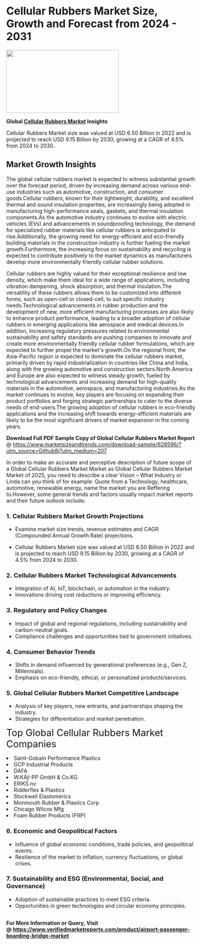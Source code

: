 <H1>Cellular Rubbers Market Size, Growth and Forecast from 2024 - 2031</H1><img class="aligncenter size-medium wp-image-584254" src="https://thirdeyenews.in/wp-content/uploads/2024/09/Global-Market-Research-300x168.jpeg" alt="" width="300" height="168" /><p><strong>Global&nbsp;<a href="https://www.marketsizeandtrends.com/download-sample/628596/?utm_source=Github8j?utm_medium=207">Cellular Rubbers Market</a> Insights</strong></p><p>Cellular Rubbers Market size was valued at USD 6.50 Billion in 2022 and is projected to reach USD 9.15 Billion by 2030, growing at a CAGR of 4.5% from 2024 to 2030.</p><p><h2>Market Growth Insights</h2> <p>The global cellular rubbers market is expected to witness substantial growth over the forecast period, driven by increasing demand across various end-use industries such as automotive, construction, and consumer goods.Cellular rubbers, known for their lightweight, durability, and excellent thermal and sound insulation properties, are increasingly being adopted in manufacturing high-performance seals, gaskets, and thermal insulation components.As the automotive industry continues to evolve with electric vehicles (EVs) and advancements in soundproofing technology, the demand for specialized rubber materials like cellular rubbers is anticipated to rise.Additionally, the growing need for energy-efficient and eco-friendly building materials in the construction industry is further fueling the market growth.Furthermore, the increasing focus on sustainability and recycling is expected to contribute positively to the market dynamics as manufacturers develop more environmentally friendly cellular rubber solutions.</p> <p>Cellular rubbers are highly valued for their exceptional resilience and low density, which make them ideal for a wide range of applications, including vibration dampening, shock absorption, and thermal insulation.The versatility of these rubbers allows them to be customized into different forms, such as open-cell or closed-cell, to suit specific industry needs.Technological advancements in rubber production and the development of new, more efficient manufacturing processes are also likely to enhance product performance, leading to a broader adoption of cellular rubbers in emerging applications like aerospace and medical devices.In addition, increasing regulatory pressures related to environmental sustainability and safety standards are pushing companies to innovate and create more environmentally friendly cellular rubber formulations, which are expected to further propel the market's growth.On the regional front, the Asia-Pacific region is expected to dominate the cellular rubbers market, primarily driven by rapid industrialization in countries like China and India, along with the growing automotive and construction sectors.North America and Europe are also expected to witness steady growth, fueled by technological advancements and increasing demand for high-quality materials in the automotive, aerospace, and manufacturing industries.As the market continues to evolve, key players are focusing on expanding their product portfolios and forging strategic partnerships to cater to the diverse needs of end-users.The growing adoption of cellular rubbers in eco-friendly applications and the increasing shift towards energy-efficient materials are likely to be the most significant drivers of market expansion in the coming years.</p> <p><span class=""><strong>Download Full PDF Sample Copy of Global Cellular Rubbers Market Report</strong> @ <a href="https://www.marketsizeandtrends.com/download-sample/628596/?utm_source=Github8j?utm_medium=207" target="_blank">https://www.marketsizeandtrends.com/download-sample/628596/?utm_source=Github8j?utm_medium=207</a></span></p><p>In order to make an accurate and perceptive description of future scope of a Global&nbsp;Cellular Rubbers Market Market as Global&nbsp;Cellular Rubbers Market Market of 2025, you need to describe a clear Vision &ndash; What Industry or Linda can you think of for example: Quote from a Technology, healthcare, automotive, renewable energy, name the market you are Reffering to.However, some general trends and factors usually impact market reports and their future outlook include:</p><h3>1.&nbsp;<strong>Cellular Rubbers Market Growth Projections</strong></h3><ul><li>Examine market size trends, revenue estimates and CAGR (Compounded Annual Growth Rate) projections.</li><li><p>Cellular Rubbers Market size was valued at USD 6.50 Billion in 2022 and is projected to reach USD 9.15 Billion by 2030, growing at a CAGR of 4.5% from 2024 to 2030.</p></li></ul><h3>2.&nbsp;<strong>Cellular Rubbers Market Technological Advancements</strong></h3><ul><li>Integration of AI, IoT, blockchain, or automation in the industry.</li><li>Innovations driving cost reductions or improving efficiency.</li></ul><h3>3.&nbsp;<strong>Regulatory and Policy Changes</strong></h3><ul><li>Impact of global and regional regulations, including sustainability and carbon-neutral goals.</li><li>Compliance challenges and opportunities tied to government initiatives.</li></ul><h3>4.&nbsp;<strong>Consumer Behavior Trends</strong></h3><ul><li>Shifts in demand influenced by generational preferences (e.g., Gen Z, Millennials).</li><li>Emphasis on eco-friendly, ethical, or personalized products/services.</li></ul><h3>5.&nbsp;<strong>Global Cellular Rubbers Market Competitive Landscape</strong></h3><ul><li>Analysis of key players, new entrants, and partnerships shaping the industry.</li><li>Strategies for differentiation and market penetration.</li></ul><p data-pm-slice="1 1 []"><span style="color: inherit; font-family: inherit; font-size: 25px;">Top Global Cellular Rubbers Market Companies</span></p><div class="" data-test-id=""><p><li>Saint-Gobain Performance Plastics</li><li> GCP Industrial Products</li><li> DAFA</li><li> W.KÃƒ-PP GmbH & Co.KG</li><li> ERIKS nv</li><li> Ridderflex & Plastics</li><li> Stockwell Elastomerics</li><li> Monmouth Rubber & Plastics Corp</li><li> Chicago Wilcox Mfg</li><li> Foam Rubber Products (FRP)</li></p></div><h3>6.&nbsp;<strong>Economic and Geopolitical Factors</strong></h3><ul><li>Influence of global economic conditions, trade policies, and geopolitical events.</li><li>Resilience of the market to inflation, currency fluctuations, or global crises.</li></ul><h3>7.&nbsp;<strong>Sustainability and ESG (Environmental, Social, and Governance)</strong></h3><ul><li>Adoption of sustainable practices to meet ESG criteria.</li><li>Opportunities in green technologies and circular economy principles.</li></ul><h2><strong style="font-size: 14px;">For More Information or Query, Visit @&nbsp;</strong><a style="background-color: #ffffff; font-size: 14px;" href="https://www.marketsizeandtrends.com/report/cellular-rubbers-market/" target="_blank">https://www.verifiedmarketreports.com/product/airport-passenger-boarding-bridge-market</a></h2>